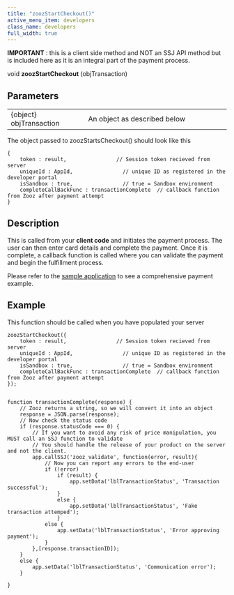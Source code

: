```yaml
---
title: "zoozStartCheckout()"
active_menu_item: developers
class_name: developers
full_width: true
---
```



**IMPORTANT** : this is a client side method and NOT an SSJ API method but is included here as it is an integral part of the payment process.

void **zoozStartCheckout** (objTransaction)

## Parameters

<table>
<tr>
<td width="181">
{object} objTransaction

</td>
<td width="18">
</td>
<td width="681">
An object as described below

</td>
</tr>
</table>

The object passed to zoozStartsCheckout() should look like this

    {
        token : result,                // Session token recieved from server
        uniqueId : AppId,                // unique ID as registered in the developer portal
        isSandbox : true,                // true = Sandbox environment                                                
        completeCallBackFunc : transactionComplete  // callback function from Zooz after payment attempt
    }

## Description

This is called from your **client code** and initiates the payment process. The user can then enter card details and complete the payment. Once it is complete, a callback function is called where you can validate the payment and begin the fulfillment process.

Please refer to the [sample application](/developers/documentation/product-guide/advanced-features/credit-card-payment-processing/) to see a comprehensive payment example.

## Example

This function should be called when you have populated your server

    zoozStartCheckout({
        token : result,                // Session token recieved from server
        uniqueId : AppId,                // unique ID as registered in the developer portal
        isSandbox : true,                // true = Sandbox environment                                                
        completeCallBackFunc : transactionComplete  // callback function from Zooz after payment attempt
    });
     
     
    function transactionComplete(response) {
        // Zooz returns a string, so we will convert it into an object
        response = JSON.parse(response);
        // Now check the status code
        if (response.statusCode === 0) {
            // If you want to avoid any risk of price manipulation, you MUST call an SSJ function to validate
            // You should handle the release of your product on the server and not the client.
            app.callSSJ('zooz_validate', function(error, result){
                // Now you can report any errors to the end-user
                if (!error)
                    if (result) {
                        app.setData('lblTransactionStatus', 'Transaction successful');
                    }
                    else {
                        app.setData('lblTransactionStatus', 'Fake transaction attemped');
                    }
                else {
                    app.setData('lblTransactionStatus', 'Error approving payment');
                }
            },[response.transactionID]);
        }
        else {
            app.setData('lblTransactionStatus', 'Communication error');
        }
        
    }
   


